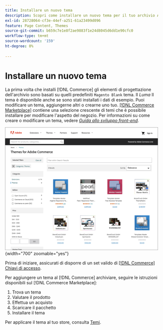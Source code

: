 ```yaml
---
title: Installare un nuovo tema
description: Scopri come installare un nuovo tema per il tuo archivio Adobe Commerce o Magento Open Source.
exl-id: 28728064-cf3e-44ef-a251-61a23499d096
feature: Page Content, Themes
source-git-commit: b659c7e1e8f2ae9883f1e24d8045d6dd1e90cfc0
workflow-type: tm+mt
source-wordcount: '159'
ht-degree: 0%

---
```


# Installare un nuovo tema

La prima volta che installi [!DNL Commerce] gli elementi di progettazione dell&#39;archivio sono basati su quelli predefiniti `Magento Blank` tema. Il _Luma_ Il tema è disponibile anche se sono stati installati i dati di esempio. Puoi modificare un tema, aggiungerne altri o crearne uno tuo. [[!DNL Commerce Marketplace]](../getting-started/commerce-marketplace.md) contiene una selezione crescente di temi che è possibile installare per modificare l&#39;aspetto del negozio. Per informazioni su come creare o modificare un tema, vedere [_Guida allo sviluppo front-end_](https://developer.adobe.com/commerce/frontend-core/guide/).

![[!DNL Commerce Marketplace]](./assets/marketplace-themes.png){width="700" zoomable="yes"}

Prima di iniziare, assicurati di disporre di un set valido di [[!DNL Commerce] Chiavi di accesso](https://experienceleague.adobe.com/docs/commerce-operations/installation-guide/prerequisites/authentication-keys.html).

Per aggiungere un tema al [!DNL Commerce] archiviare, seguire le istruzioni disponibili sul [!DNL Commerce Marketplace]:

1. Trova un tema
1. Valutare il prodotto
1. Effettua un acquisto
1. Scaricare il pacchetto
1. Installare il tema

Per applicare il tema al tuo store, consulta [Temi](themes.md).
